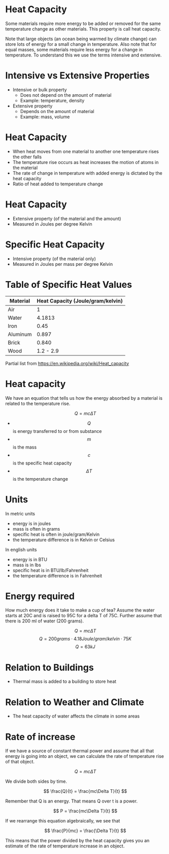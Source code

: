 # Heat Capacity

Some materials require more energy to be added or removed for the same temperature change as other materials.
This property is call heat capacity.

Note that large objects (an ocean being warmed by climate change) can store lots of energy for a small change in temperature.
Also note that for equal masses, some materials require less energy for a change in temperature.
To understand this we use the terms intensive and extensive.

# Intensive vs Extensive Properties

- Intensive or bulk property
    - Does not depend on the amount of material
    - Example: temperature, density
- Extensive property
    - Depends on the amount of material
    - Example: mass, volume

# Heat Capacity

- When heat moves from one material to another one temperature rises the other falls
- The temperature rise occurs as heat increases the motion of atoms in the material
- The rate of change in temperature with added energy is dictated by the heat capacity
- Ratio of heat added to temperature change

# Heat Capacity

- Extensive property (of the material and the amount)
- Measured in Joules per degree Kelvin


# Specific Heat Capacity

- Intensive property (of the material only)
- Measured in Joules per mass per degree Kelvin


# Table of Specific Heat Values

| Material | Heat Capacity (Joule/gram/kelvin) |
| --       | --                                |
| Air      | 1                                 |
| Water    | 4.1813                            |
| Iron     | 0.45                              |
| Aluminum | 0.897                             |
| Brick    | 0.840                             |
| Wood     | 1.2 - 2.9                         |

Partial list from https://en.wikipedia.org/wiki/Heat_capacity


# Heat capacity

We have an equation that tells us how the energy absorbed by a material is related to the temperature rise.

$$ Q = mc\Delta T $$

- $$Q$$ is energy transferred to or from substance
- $$m$$ is the mass
- $$c$$ is the specific heat capacity
- $$\Delta T$$ is the temperature change

# Units

In metric units

- energy is in joules
- mass is often in grams
- specific heat is often in joule/gram/Kelvin
- the temperature difference is in Kelvin or Celsius

In english units

- energy is in BTU
- mass is in lbs
- specific heat is in BTU/lb/Fahrenheit
- the temperature difference is in Fahrenheit

# Energy required

How much energy does it take to make a cup of tea?
Assume the water starts at 20C and is raised to 95C for a delta T of 75C.
Further assume that there is 200 ml of water (200 grams).

$$ Q = mc\Delta T $$
$$ Q = 200 grams \cdot 4.18 Joule/gram/kelvin \cdot 75K $$
$$ Q = 63 kJ $$

# Relation to Buildings

- Thermal mass is added to a building to store heat

# Relation to Weather and Climate

- The heat capacity of water affects the climate in some areas


# Rate of increase

If we have a source of constant thermal power and assume that all that energy is going
into an object, we can calculate the rate of temperature rise of that
object.


$$ Q = mc\Delta T $$

We divide both sides by time.

$$ \frac{Q}{t} = \frac{mc\Delta T}{t} $$

Remember that Q is an energy.  That means Q over t is a power.

$$ P = \frac{mc\Delta T}{t} $$

If we rearrange this equation algebraically, we see that

$$ \frac{P}{mc} = \frac{\Delta T}{t} $$

This means that the power divided by the heat capacity gives you an
estimate of the rate of temperature increase in an object.


